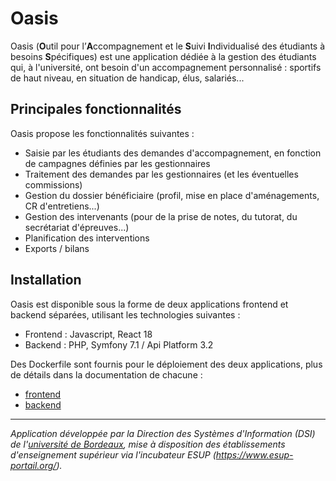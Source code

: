 # Oasis

Oasis (**O**util pour l’**A**ccompagnement et le **S**uivi **I**ndividualisé des étudiants à besoins **S**pécifiques)
est une application dédiée à la gestion des étudiants qui, à l'université, ont besoin d'un accompagnement personnalisé :
sportifs de haut niveau, en situation de handicap, élus, salariés...

## Principales fonctionnalités

Oasis propose les fonctionnalités suivantes :

* Saisie par les étudiants des demandes d'accompagnement, en fonction de campagnes définies par les gestionnaires
* Traitement des demandes par les gestionnaires (et les éventuelles commissions)
* Gestion du dossier bénéficiaire (profil, mise en place d'aménagements, CR d'entretiens...)
* Gestion des intervenants (pour de la prise de notes, du tutorat, du secrétariat d'épreuves...)
* Planification des interventions
* Exports / bilans

## Installation

Oasis est disponible sous la forme de deux applications frontend et backend séparées, utilisant les technologies
suivantes :

* Frontend : Javascript, React 18
* Backend : PHP, Symfony 7.1 / Api Platform 3.2

Des Dockerfile sont fournis pour le déploiement des deux applications, plus de détails dans la documentation de
chacune :

* [frontend](docs/frontend/README.md)
* [backend](docs/backend/README.md)

---

_Application développée par la Direction des Systèmes d'Information (DSI) de
l'[université de Bordeaux](https://u-bordeaux.fr), mise à disposition des établissements d'enseignement supérieur via
l'incubateur ESUP (https://www.esup-portail.org/)._
